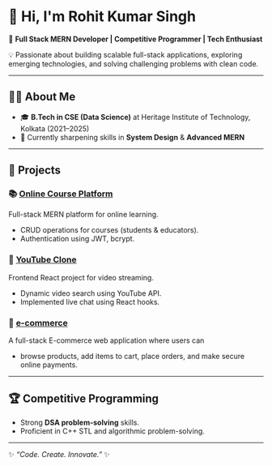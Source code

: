 # 👋 Hi, I'm Rohit Kumar Singh  

🚀 **Full Stack MERN Developer | Competitive Programmer | Tech Enthusiast**  

💡 Passionate about building scalable full-stack applications, exploring emerging technologies, and solving challenging problems with clean code.

---

## 🧑‍💻 About Me
- 🎓 **B.Tech in CSE (Data Science)** at Heritage Institute of Technology, Kolkata (2021–2025)  
- 🌱 Currently sharpening skills in **System Design** & **Advanced MERN**  


---

## 🚀 Projects
### 📚 [Online Course Platform](https://github.com/roar605/OnlineCourseBackend)
Full-stack MERN platform for online learning.  
- CRUD operations for courses (students & educators).  
- Authentication using JWT, bcrypt.  

### 🎥 [YouTube Clone](https://github.com/roar605/youtube-clone)
Frontend React project for video streaming.  
- Dynamic video search using YouTube API.  
- Implemented live chat using React hooks.  

### 🍔 [e-commerce](https://github.com/roar605/super-sub)
A full-stack E-commerce web application where users can
- browse products, add items to cart, place orders, and make secure online payments.

---

## 🏆 Competitive Programming
- Strong **DSA problem-solving** skills.  
- Proficient in C++ STL and algorithmic problem-solving.  

---

✨ _“Code. Create. Innovate.”_ ✨
